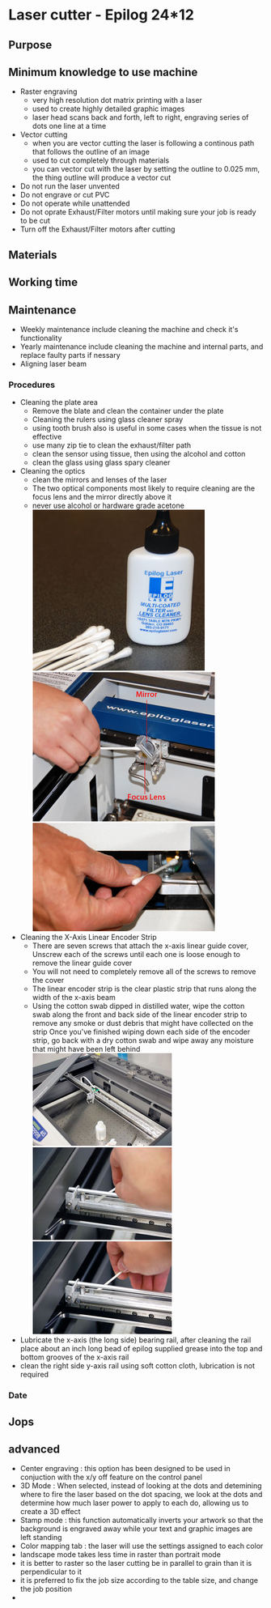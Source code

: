 # Laser cutter - Epilog 24*12

## Purpose

## Minimum knowledge to use machine
- Raster engraving
    - very high resolution dot matrix printing with a laser
    - used to create highly detailed graphic images
    - laser head scans back and forth, left to right, engraving series of dots one line at a time
- Vector cutting
    - when you are vector cutting the laser is following a continous path that follows the outline of an image
    - used to cut completely through materials
    - you can vector cut with the laser by setting the outline to 0.025 mm, the thing outline will produce a vector cut
- Do not run the laser unvented
- Do not engrave or cut PVC
- Do not operate while unattended
- Do not oprate Exhaust/Filter motors until making sure your job is ready to be cut
- Turn off the Exhaust/Filter motors after cutting

## Materials

## Working time

## Maintenance
- Weekly maintenance include cleaning the machine and check it's functionality
- Yearly maintenance include cleaning the machine and internal parts, and replace faulty parts if nessary
- Aligning laser beam

### Procedures
- Cleaning the plate area
    - Remove the blate and clean the container under the plate
    - Cleaning the rulers using glass cleaner spray
    - using tooth brush also is useful in some cases when the tissue is not effective
    - use many zip tie to clean the exhaust/filter path
    - clean the sensor using tissue, then using the alcohol and cotton
    - clean the glass using glass spary cleaner
- Cleaning the optics
    - clean the mirrors and lenses of the laser
    - The two optical components most likely to require cleaning are the focus lens and the mirror directly above it
    - never use alcohol or hardware grade acetone  
    ![clean1](clean_optics.jpg)  
    ![clean2](clean_optics2.jpg)  
    ![clean3](clean_optics3.jpg)
- Cleaning the X-Axis Linear Encoder Strip
    - There are seven screws that attach the x-axis linear guide cover, Unscrew each of the screws until each one is loose enough to remove the linear guide cover
    - You will not need to completely remove all of the screws to remove the cover
    - The linear encoder strip is the clear plastic strip that runs along the width of the x-axis beam
    - Using the cotton swab dipped in distilled water, wipe the cotton swab along the front and back side of the linear encoder strip to remove any smoke or dust debris that might have collected on the strip
    Once you've finished wiping down each side of the encoder strip, go back with a dry cotton swab and wipe away any moisture that might have been left behind  
    ![clean4](clean_optics4.jpg)  
    ![clean5](clean_optics5.jpg)  
    ![clean6](clean_optics6.jpg)  
- Lubricate the x-axis (the long side) bearing rail, after cleaning the rail place about an inch long bead of epilog supplied grease into the top and bottom grooves of the x-axis rail
- clean the right side y-axis rail using soft cotton cloth, lubrication is not required

### Date

## Jops

## advanced
- Center engraving : this option has been designed to be used in conjuction with the x/y off feature on the control panel
- 3D Mode : When selected, instead of looking at the dots and detemining where to fire the laser based on the dot spacing, we look at the dots and determine how much laser power to apply to each do, allowing us to create a 3D effect
- Stamp mode : this function automatically inverts your artwork so that the background is engraved away while your text and graphic images are left standing
- Color mapping tab : the laser will use the settings assigned to each color
- landscape mode takes less time in raster than portrait mode
- it is better to raster so the laser cutting be in parallel to grain than it is perpendicular to it
- it is preferred to fix the job size according to the table size, and change the job position
- 